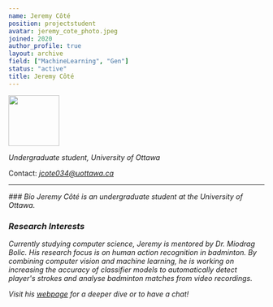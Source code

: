 ```yaml
---
name: Jeremy Côté
position: projectstudent
avatar: jeremy_cote_photo.jpeg
joined: 2020
author_profile: true
layout: archive
field: ["MachineLearning", "Gen"]
status: "active"
title: Jeremy Côté
---
```



<img width="100" src="{{site.baseurl}}/images/people/{{page.avatar}}" data-action="zoom">

_Undergraduate student, University of Ottawa_<br>


Contact:
<i class="fa fa-envelope-o"> jcote034@uottawa.ca<br>

<hr>
### Bio
Jeremy Côté is an undergraduate student at the University of Ottawa.

### Research Interests
Currently studying computer science, Jeremy is mentored by Dr. Miodrag Bolic. His research focus is on human action recognition in badminton. By combining computer vision and machine learning, he is working on increasing the accuracy of classifier models to automatically detect player's strokes and analyse badminton matches from video recordings.

Visit his [webpage](https://jeremycote.github.io/Portfolio/) for a deeper dive or to have a chat!
